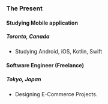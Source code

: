 
### The Present

#### Studying Mobile application

##### Toronto, Canada

- Studying Android, iOS, Kotlin, Swift

#### Software Engineer (Freelance)

##### Tokyo, Japan

- Designing E-Commerce Projects.

